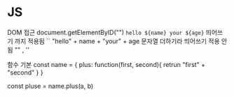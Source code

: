 # JS
DOM 접근 
document.getElementByID("")
`hello ${name} your ${age}`   띄어쓰기 까지 적용됨 ``
"hello" + name + "your" + age 문자열 더하기라 띄어쓰기 적용 안됨 "" , ''

함수 기본
const name = {
  plus: function(first, second){
   retrun "first" + "second"
   }
}

const pluse = name.plus(a, b)
